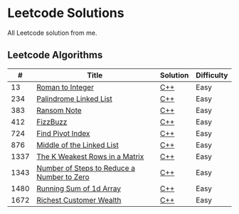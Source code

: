 # Leetcode Solutions

All Leetcode solution from me. 

## Leetcode Algorithms
| # | Title | Solution | Difficulty |
|---| ----- | -------- | ---------- |
|13|[Roman to Integer](https://leetcode.com/problems/roman-to-integer/description/) | [C++](./algorithms/cpp/romanToInteger/romanToInteger.cpp)|Easy|
|234|[Palindrome Linked List](https://leetcode.com/problems/palindrome-linked-list/description/) | [C++](./algorithms/cpp/palindromeLinkedList/palindromeLinkedList.cpp)|Easy|
|383|[Ransom Note](https://leetcode.com/problems/ransom-note/description/) | [C++](./algorithms/cpp/ransomNote/ransomNote.cpp)|Easy|
|412|[FizzBuzz](https://leetcode.com/problems/fizz-buzz/description/) | [C++](./algorithms/cpp/fizzBuzz/fizzBuzz.cpp)|Easy|
|724|[Find Pivot Index](https://leetcode.com/problems/find-pivot-index/description/) | [C++](./algorithms/cpp/findPivotIndex/findPivotIndex.cpp)|Easy|
|876|[Middle of the Linked List](https://leetcode.com/problems/middle-of-the-linked-list/description/) | [C++](./algorithms/cpp/middleOfTheLinkedList/middleOfTheLinkedList.cpp)|Easy|
|1337|[The K Weakest Rows in a Matrix](https://leetcode.com/problems/the-k-weakest-rows-in-a-matrix/description/) | [C++](./algorithms/cpp/kWeakestRowsInAMatrix/kWeakestRowsInAMatrix.cpp)|Easy|
|1343|[Number of Steps to Reduce a Number to Zero](https://leetcode.com/problems/number-of-steps-to-reduce-a-number-to-zero/description/) | [C++](./algorithms/cpp/numberOfStepsToReduceANumberToZero/NumberOfStepsToReduceANumberToZero.cpp)|Easy|
|1480|[Running Sum of 1d Array](https://leetcode.com/problems/running-sum-of-1d-array/description/) | [C++](./algorithms/cpp/runningSumOf1dArray/runningSumOf1dArray.cpp)|Easy|
|1672|[Richest Customer Wealth](https://leetcode.com/problems/richest-customer-wealth/description/) | [C++](./algorithms/cpp/richestCustomerWealth/richestCustomerWealth.cpp)|Easy|
